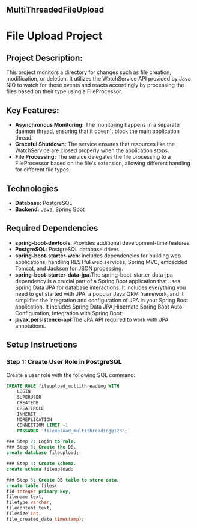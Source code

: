 ## MultiThreadedFileUpload
# File Upload Project
## Project Description:
This project monitors a directory for changes such as file creation, modification, or deletion. It utilizes the WatchService API provided by Java NIO to watch for these events and reacts accordingly by processing the files based on their type using a FileProcessor.

## Key Features:
- **Asynchronous Monitoring:** The monitoring happens in a separate daemon thread, ensuring that it doesn't block the main application thread.
- **Graceful Shutdown:** The service ensures that resources like the WatchService are closed properly when the application stops.
- **File Processing:**   The service delegates the file processing to a FileProcessor based on the file's extension, allowing different handling for different file types.

## Technologies

- **Database:** PostgreSQL
- **Backend:** Java, Spring Boot

## Required Dependencies

- **spring-boot-devtools**: Provides additional development-time features.
- **PostgreSQL**: PostgreSQL database driver.
- **spring-boot-starter-web**: Includes dependencies for building web applications, handling RESTful web services, Spring MVC, embedded Tomcat, and Jackson for JSON processing.
- **spring-boot-starter-data-jpa**:The spring-boot-starter-data-jpa dependency is a crucial part of a Spring Boot application that uses Spring Data JPA for database interactions. It includes everything you need to get started with JPA, a popular Java ORM framework, and it simplifies the integration and configuration of JPA in your Spring Boot application.
It includes Spring Data JPA,Hibernate,Spring Boot Auto-Configuration, Integration with Spring Boot:
- **javax.persistence-api**:The JPA API required to work with JPA annotations.

## Setup Instructions

### Step 1: Create User Role in PostgreSQL

Create a user role with the following SQL command:

```sql
CREATE ROLE fileupload_multithreading WITH
    LOGIN
    SUPERUSER
    CREATEDB
    CREATEROLE
    INHERIT
    NOREPLICATION
    CONNECTION LIMIT -1
    PASSWORD 'fileupload_multithreading@123';

### Step 2: Login to role.
### Step 3: Create the DB.
create database fileupload;

### Step 4: Create Schema.
create schema fileupload;

### Step 5: Create DB table to store data.
create table files(
fid integer primary key,
filename text, 
filetype varchar, 
filecontent text, 
filesize int, 
file_created_date timestamp);
